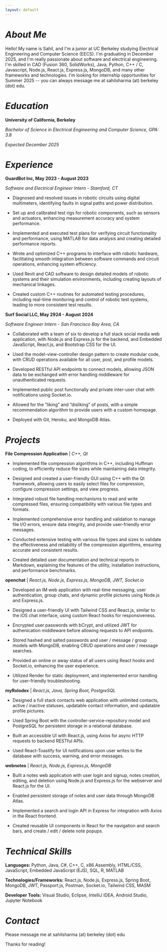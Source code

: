 ```yaml
---
layout: default
---
```


# _About Me_

Hello! My name is Sahil, and I'm a junior at UC Berkeley studying Electrical Engineering and Computer Science (EECS). I'm graduating in December 2025, and I'm really passionate about software and electrical engineering. I'm skilled in CAD (Fusion 360, SolidWorks), Java, Python, C++ / C, Javascript, Node.js, React.js, Express.js, MongoDB, and many other frameworks and technologies. I'm looking for internship opportunities for Summer 2025 -- you can always message me at sahilsharma (at) berkeley (dot) edu. 

# _Education_

**University of California, Berkeley**

_Bachelor of Science in Electrical Engineering and Computer Science, GPA: 3.8_

_Expected December 2025_

# _Experience_


**GuardBot Inc, May 2023 - August 2023**

_Software and Electrical Engineer Intern - Stamford, CT_

- Diagnosed and resolved issues in robotic circuits using digital multimeters, identifying faults in signal paths and power
distribution.

- Set up and calibrated test rigs for robotic components, such as sensors and actuators, enhancing measurement accuracy
and system performance.

- Implemented and executed test plans for verifying circuit functionality and performance, using MATLAB for data
analysis and creating detailed performance reports.

- Wrote and optimized C++ programs to interface with robotic hardware, facilitating smooth integration between software
commands and circuit operations, enhancing system efficiency.

- Used Revit and CAD software to design detailed models of robotic systems and their simulation environments, including
creating layouts of mechanical linkages.

- Created custom C++ routines for automated testing procedures, including real-time monitoring and control of robotic
test systems, leading to more consistent test results.



**Surf Social LLC, May 2924 - August 2024**

_Software Engineer Intern - San Francisco Bay Area, CA_

- Collaborated with a team of six to develop a full stack social media web application, with Node.js and Express.js for the backend, and Embedded JavaScript, React.js, and Bootstrap CSS for the UI.

- Used the model-view-controller design pattern to create modular code, with CRUD operations available for all user, post, and profile models.

- Developed RESTful API endpoints to connect models, allowing JSON data to be exchanged with error handling middleware for unauthenticated requests.

- Implemented public post functionally and private inter-user chat with notifications using Socket.io.

- Allowed for the ”liking” and ”disliking” of posts, with a simple recommendation algorithm to provide users with a custom homepage.

- Deployed with Git, Heroku, and MongoDB Atlas.


# _Projects_

**File Compression Application** | _C++, Qt_

- Implemented file compression algorithms in C++, including Huffman coding, to efficiently reduce file sizes while
maintaining data integrity.

- Designed and created a user-friendly GUI using C++ with the Qt framework, allowing users to easily select files for
compression, configure compression settings, and view progress.

- Integrated robust file handling mechanisms to read and write compressed files, ensuring compatibility with various file
types and formats.

- Implemented comprehensive error handling and validation to manage file I/O errors, ensure data integrity, and provide
user-friendly error messages.

- Conducted extensive testing with various file types and sizes to validate the effectiveness and reliability of the
compression algorithms, ensuring accurate and consistent results.

- Created detailed user documentation and technical reports in Markdown, explaining the features of the utility,
installation instructions, and performance benchmarks.



**openchat** | _React.js, Node.js, Express.js, MongoDB, JWT, Socket.io_

- Developed an IM web application with real-time messaging, user authentication, group chats, and dynamic profile pictures using Node.js and Express.js.

- Designed a user-friendly UI with Tailwind CSS and React.js, similar to the iOS chat interface, using custom React hooks for responsiveness.

- Encrypted user passwords with bCrypt, and utilized JWT for authenication middleware before allowing requests to API endpoints.

- Stored hashed and salted passwords and user / message / group models with MongoDB, enabling CRUD operations and user / message searches.

- Provided an online or away status of all users using React hooks and Socket.io, enhancing the user experience.

- Utilized Render for static deployment, and implemented error handling for user-friendly troubleshooting.


**myRolodex** | _React.js, Java, Spring Boot, PostgreSQL_

- Designed a full stack contacts web application with unlimited contacts, active / inactive statuses, updatable contact
information, and updatable profile pictures.

- Used Spring Boot with the controller-service-repository model and PostgreSQL for persistent storage in a relational
database.

- Built an accessible UI with React.js, using Axios for async HTTP requests to backend RESTful APIs.
  
- Used React-Toastify for UI notifications upon user writes to the database with success, warning, and error messages.


**webnotes** | _React.js, Node.js, Express.js, MongoDB_

- Built a notes web application with user login and signup, notes creation, editing, and deletion using Node.js and
Express.js for the webserver and React.js for the UI.

- Enabled persistent storage of notes and user data through MongoDB Atlas.
  
- Implemented a search and login API in Express for integration with Axios in the React frontend.
  
- Created reusable UI components in React for the navigation and search bars, and create / edit / delete note popups.


# _Technical Skills_

**Languages:** Python, Java, C#, C++, C, x86 Assembly, HTML/CSS, JavaScript, Embedded JavaScript (EJS), SQL, R, MATLAB

**Technologies/Frameworks:**  React.js, Node.js, Express.js, Spring Boot, MongoDB, JWT, Passport.js, Postman, Socket.io, Tailwind CSS, MASM

**Developer Tools:** Visual Studio, Eclipse, IntelliJ IDEA, Android Studio, Jupyter Notebook


# _Contact_

Please message me at sahilsharma (at) berkeley (dot) edu

Thanks for reading!

